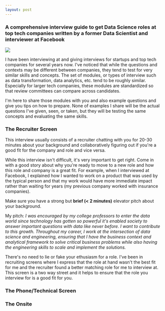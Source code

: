 ```yaml
---
layout: post
---
```


### A comprehensive interview guide to get Data Science roles at top tech companies written by a former Data Scientist and interviewer at Facebook

<img src="{{ site.imgsrc }}/{{ page.slug }}/data-science-interview.png">

I have been interviewing at and giving interviews for startups and top tech companies
for several years now. I've noticed that while the questions and contexts may be
different between companies, they tend to test for very similar skills and concepts.
The set of modules, or types of interview such as data transformation, data analytics, etc.
tend to be roughly similar. Especially for larger tech companies, these modules
are standardized so that review committees can compare across candidates.

I'm here to share those modules with you and also example questions and give you
tips on how to prepare. None of examples I share will be the actual questions I've
given, seen, or taken, but they will be testing the same concepts and evaluating
the same skills.

### The Recruiter Screen
This interview usually consists of a recruiter chatting with you
for 20-30 minutes about your background and collaboratively figuring out if you're
a good fit for the company and role and vice versa.

While this interview isn't difficult, it's very important to get right. Come in
with a good story about why you're ready to move to a new role and how this role
and company is a great fit. For example, when I interviewed at Facebook, I explained
how I wanted to work on a product that was used by the typical person and that
my work would have more immediate impact rather than waiting for years (my previous
company worked with insurance companies).

Make sure you have a strong but **brief (< 2 minutes)** elevator pitch about your
background.

My pitch: *I was encouraged by my college professors to enter the
data world since technology has gotten so powerful it's enabled society to answer
important questions with data like never before. I want to contribute to this growth.
Throughout my career, I work at the intersection of data science and engineering,
ensuring that I have the business context and analytical framework to solve
critical business problems while also having the engineering skills to scale and
implement the solutions.*

There's no need to lie or fake your ethusiasm for a role. I've been in recruiting
screens where I express that the role at hand wasn't the best fit for me and the
recruiter found a better matching role for me to interview at. This screen is a
two way street and it helps to ensure that the role you interview for is a good
fit for you.

### The Phone/Technical Screen

### The Onsite
